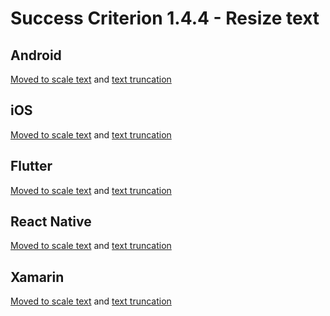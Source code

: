 # Success Criterion 1.4.4 - Resize text

## Android

[Moved to scale text](../text-scale.md) and [text truncation](../text-truncation.md)

## iOS

[Moved to scale text](../text-scale.md) and [text truncation](../text-truncation.md)

## Flutter

[Moved to scale text](../text-scale.md) and [text truncation](../text-truncation.md)

## React Native

[Moved to scale text](../text-scale.md) and [text truncation](../text-truncation.md)

## Xamarin

[Moved to scale text](../text-scale.md) and [text truncation](../text-truncation.md)
